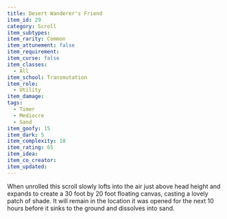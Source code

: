 ```yaml
---
title: Desert Wanderer's Friend
item_id: 29
category: Scroll
item_subtypes:
item_rarity: Common
item_attunement: false
item_requirement:
item_curse: false
item_classes:
  - All
item_school: Transmutation
item_role:
  - Utility
item_damage:
tags:
  - Timer
  - Mediocre
  - Sand
item_goofy: 15
item_dark: 5
item_complexity: 10
item_rating: 65
item_idea:
item_co_creator:
item_updated:
---
```


When unrolled this scroll slowly lofts into the air just above head height and expands to create a 30 foot by 20 foot floating canvas, casting a lovely patch of shade. It will remain in the location it was opened for the next 10 hours before it sinks to the ground and dissolves into sand.
